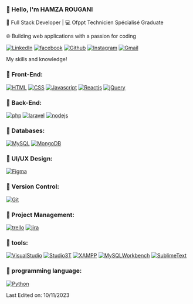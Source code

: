 
### 👋 Hello, I'm HAMZA ROUGANI
🚀 Full Stack Developer | 💻 Ofppt Technicien Spécialisé Graduate

🌐 Building web applications with a passion for coding

[![LinkedIn](https://img.shields.io/badge/linkedin-black?style=flat-square&logo=linkedin)](https://www.linkedin.com/in/hamza-rougani-4ab627294/)
[![facebook](https://img.shields.io/badge/facebook-black?style=flat-square&logo=facebook)](https://linkedin.com/in/stkeky/)
[![Github](https://img.shields.io/badge/github-black?style=flat-square&logo=github)](https://github.com/stkeky)
[![Instagram](https://img.shields.io/badge/instagram-black?style=flat-square&logo=instagram)](https://instagram.com/st_keky/)
[![Gmail](https://img.shields.io/badge/gmail-black?style=flat-square&logo=gmail)](mailto:st.keky@gmail.com)

My skills and knowledge!
### 🔸 Front-End:
[![HTML](https://img.shields.io/badge/HTML-black?style=for-the-badge&logo=HTML5)](https://www.java.com/)
[![CSS](https://img.shields.io/badge/CSS-black?style=for-the-badge&logo=CSS3)](https://www.java.com/)
[![Javascript](https://img.shields.io/badge/Javascript-black?style=for-the-badge&logo=Javascript)](https://www.java.com/)
[![Reactjs](https://img.shields.io/badge/Reactjs-black?style=for-the-badge&logo=React)](https://www.java.com/)
[![jQuery](https://img.shields.io/badge/jQuery-black?style=for-the-badge&logo=jQuery)](https://www.java.com/)
### 🔸 Back-End:
[![php](https://img.shields.io/badge/php-black?style=for-the-badge&logo=php)](https://www.java.com/)
[![laravel](https://img.shields.io/badge/laravel-black?style=for-the-badge&logo=laravel)](https://www.java.com/)
[![nodejs](https://img.shields.io/badge/nodejs-black?style=for-the-badge&logo=nodejs)](https://www.java.com/)
### 🔸 Databases:
[![MySQL](https://img.shields.io/badge/MySQL-black?style=for-the-badge&logo=MySQL)](https://www.java.com/)
[![MongoDB](https://img.shields.io/badge/MongoDB-black?style=for-the-badge&logo=MongoDB)](https://www.java.com/)
### 🔸 UI/UX Design:
[![Figma](https://img.shields.io/badge/Figma-black?style=for-the-badge&logo=Figma)](https://www.java.com/)
### 🔸 Version Control:
[![Git](https://img.shields.io/badge/Git-black?style=for-the-badge&logo=Git)](https://www.java.com/)
### 🔸 Project Management:
[![trello](https://img.shields.io/badge/trello-black?style=for-the-badge&logo=trello)](https://www.java.com/)
[![jira](https://img.shields.io/badge/jira-black?style=for-the-badge&logo=jira)](https://www.java.com/)
### 🔸 tools:
[![VisualStudio](https://img.shields.io/badge/VisualStudio-black?style=for-the-badge&logo=VisualStudio)](https://www.java.com/)
[![Studio3T](https://img.shields.io/badge/Studio3T-black?style=for-the-badge&logo=Studio3T)](https://www.java.com/)
[![XAMPP](https://img.shields.io/badge/XAMPP-black?style=for-the-badge&logo=XAMPP)](https://www.java.com/)
[![MySQLWorkbench](https://img.shields.io/badge/MySQLWorkbench-black?style=for-the-badge&logo=MySQLWorkbench)](https://www.java.com/)
[![SublimeText](https://img.shields.io/badge/SublimeText-black?style=for-the-badge&logo=SublimeText)](https://www.java.com/)
### 🔸 programming language:
[![Python](https://img.shields.io/badge/Python-black?style=for-the-badge&logo=Python)](https://www.java.com/)



Last Edited on: 10/11/2023
